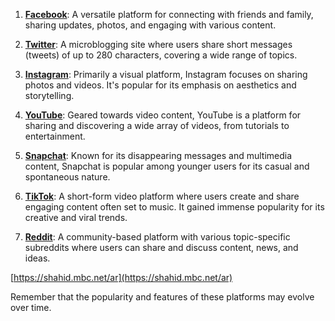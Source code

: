 1. [**Facebook**](https://m.facebook.com/): A versatile platform for connecting with friends and family, sharing updates, photos, and engaging with various content.

2. [**Twitter**](https://twitter.com/): A microblogging site where users share short messages (tweets) of up to 280 characters, covering a wide range of topics.

3. [**Instagram**](https://instagram.com/): Primarily a visual platform, Instagram focuses on sharing photos and videos. It's popular for its emphasis on aesthetics and storytelling.

4. [**YouTube**](https://youtube.com/): Geared towards video content, YouTube is a platform for sharing and discovering a wide array of videos, from tutorials to entertainment.

5. [**Snapchat**](https://snapchat.com/): Known for its disappearing messages and multimedia content, Snapchat is popular among younger users for its casual and spontaneous nature.

6. [**TikTok**](https://tiktok.com/): A short-form video platform where users create and share engaging content often set to music. It gained immense popularity for its creative and viral trends.

7. [**Reddit**](https://reddit.com/): A community-based platform with various topic-specific subreddits where users can share and discuss content, news, and ideas.

[https://shahid.mbc.net/ar](https://shahid.mbc.net/ar)

Remember that the popularity and features of these platforms may evolve over time.
